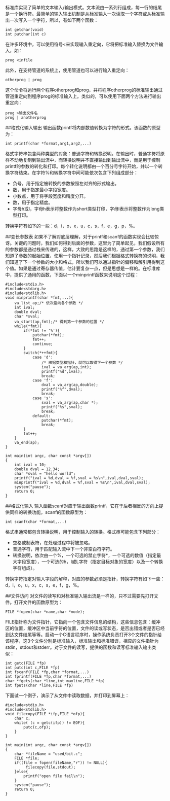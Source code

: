 标准库实现了简单的文本输入/输出模式。文本流由一系列行组成，每一行的结尾是一个换行符。最简单的输入输出机制是从标准输入一次读取一个字符或从标准输出一次写入一个字符，所以，有如下两个函数：
```
int getchar(void)
int putchar(int c)
```
在许多环境中，可以使用符号<来实现输入重定向，它将把标准输入替换为文件输入，如：
```
prog <infile
```
此外，在支持管道的系统上，使用管道也可以进行输入重定向：
```
otherprog | prog
```
这个命令将运行两个程序otherprog和prog，并将程序otherprog的标准输出通过管道重定向到程序prog的标准输入上。类似的，可以使用下面两个方法进行输出重定向：
```
prog >输出文件名
prog | anotherprog
```

##格式化输入输出
输出函数printf将内部数值转换为字符的形式。该函数的原型为：
```
int printf(char *format,arg1,arg2,...)
```
格式字符串包含两种类型的对象：普通字符和转换说明。在输出时，普通字符将原样不动地复制到输出流中，而转换说明并不直接输出到输出流中，而是用于控制printf的参数的转化和打印。每个转化说明都由一个百分号字符开始，并以一个转换字符结束。在字符%和转换字符中间可能依次包含下列组成部分：
* 负号，用于指定被转换的参数按照左对齐的形式输出。
* 数，用于指定最小字段宽度。
* 小数点，用于将字段宽度和精度分开。
* 数，用于指定精度。
* 字母h或l，字母h表示将整数作为short类型打印，字母l表示将整数作为long类型打印。

转换字符有如下的一些：d，i，o，x，u，c，s，f，e，g，p，%。

##变长参数表
如果不了解对底层理解，对于printf和scanf的函数实现会比较惊讶。关键的问题时，我们如何得到后面的参数，这里为了简单起见，我们假设所有的参数都是通过栈来传递的，这样，大致的思路是这样的，通过第一个参数，我们知道了参数的起始位置，使用一个指针记录，然后我们根据格式转换符的说明，我们知道了下一个参数的大小和格式，所以我们可以通过指针的偏移和解引用得到这个值。如果是通过寄存器传值，估计要复杂一点，但是思想是一样的。在标准库中，提供了通用的函数，下面以一个minprintf函数来说明这个过程：
```
#include<stdio.h>
#include<stdarg.h>
#include<stdlib.h>
void minprintf(char *fmt,...){
    va_list ap;/* 依次指向各个参数 */
    int ival;
    double dval;
    char *sval;
    va_start(ap,fmt);/* 得到第一个参数的位置 */
    while(*fmt){
        if(*fmt != '%'){
            putchar(*fmt);
            fmt++;
            continue;
        }
        switch(*++fmt){
            case 'd':
                /* 根据类型和指针，就可以取得下一个参数 */
                ival = va_arg(ap,int);
                printf("%d",ival);
                break;
            case 'f':
                dval = va_arg(ap,double);
                printf("%f",dval);
                break;
            case 's':
                sval = va_arg(ap,char *);
                printf("%s",sval);
                break;
            default:
                putchar(*fmt);
                break;
        }
        fmt++;
    }
    va_end(ap);
}

int main(int argc, char const *argv[])
{
    int ival = 10;
    double dval = 12.34;
    char *sval = "hello world";
    printf("ival = %d,dval = %f,sval = %s\n",ival,dval,sval);
    minprintf("ival = %d,dval = %f,sval = %s\n",ival,dval,sval);
    system("pause");
    return 0;
}
```

##格式化输入
输入函数scanf对应于输出函数printf，它在于后者相反的方向上提供同样的转换功能。scanf的函数原型为：
```
int scanf(char *format,...)
```
格式串通常都包含转换说明，用于控制输入的转换。格式串可能包含下列部分：
* 空格或制表符，在处理过程中将被忽略。
* 普通字符，用于匹配输入流中下一个非空白符字符。
* 转换说明，依次由一个%，一个可选的禁止字符*，一个可选的数值（指定最大字段宽度），一个可选的h，l或L字符（指定目标对象的宽度）以及一个转换字符组成）。

转换字符指定对输入字段的解释，对应的参数必须是指针，转换字符有如下一些：d，i，o，u，x，c，s，e，f，g，%。

##文件访问
对文件的读写和对标准输入输出流是一样的，只不过需要先打开文件。打开文件的函数原型为：
```
FILE *fopen(char *name,char *mode);
```
FILE指针称为文件指针，它指向一个包含文件信息的结构，这些信息包含：缓冲区的位置，缓冲区中当前字符的位置，文件的读或写状态，是否出错或者是否已经到达文件结尾等等。启动一个C语言程序时，操作系统负责打开3个文件的指针给该程序，这3个文件分别是标准输入，标准输出和标准错误，相应的文件指针为stdin，stdout和stderr。对于文件的读写，提供的函数和读写标准输入输出类似：
```
int getc(FILE *fp)
int putc(int c,FILE *fp)
int fscanf(FILE *fp,char *format,...)
int fprintf(FILE *fp,char *format,...)
char *fgets(char *line,int maxline,FILE *fp)
int fputs(char *line,FILE *fp)
```
下面试一个例子，演示了从文件中读取数据，并打印到屏幕上：
```
#include<stdio.h>
#include<stdlib.h>
void filecopy(FILE *ifp,FILE *ofp){
    char c;
    while( (c = getc(ifp)) != EOF){
        putc(c,ofp);
    }
}

int main(int argc, char const *argv[])
{
    char *fileName = "used/bit.c";
    FILE *file;
    if((file = fopen(fileName,"r")) != NULL){
         filecopy(file,stdout);
    }else{
        printf("open file fail\n");
    }
    system("pause");
    return 0;
}
```
